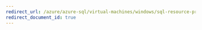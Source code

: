 ```yaml
---
redirect_url: /azure/azure-sql/virtual-machines/windows/sql-resource-provider-register-with
redirect_document_id: true
---
```

